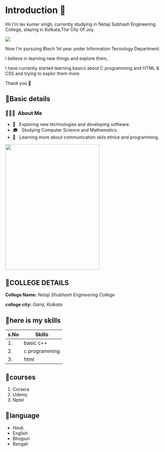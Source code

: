 # Introduction 🚀
Hii I'm lav kumar singh, currently studying in Netaji Subhash Engineering College, staying in Kolkata,The City Of Joy.

<img src="https://img.icons8.com/bubbles/50/000000/kolkata.png">



Now I'm pursuing Btech 1st year under Information Tecnology Department.

I believe in learning new things and explore them,

I have currently started learning basics about C programming and HTML & CSS and trying to explor them more.

Thank you 🙂

## 💠Basic details

<h3> 👨🏻‍💻 &nbsp;About Me </h3>

- 🤔 &nbsp; Exploring new technologies and developing software.
- 🎓 &nbsp; Studying Computer Science and Mathematics.
- 🌱 &nbsp; Learning more about communication skils ethice and programming.



<img  src="https://poster.keepcalmandposters.com/default/5887716_keep_calm_and_code_on.jpg"  width ="300" height="400">



## 💠COLLEGE DETAILS
**College Name:** *Netaji Shubhash Engineering College*

**college city:** *Garia, Kolkata*
## 💠here is my skills
| s.No | Skills |
|---|---|
|1.| basic c++|
|2.| c programming|
|3.| html|

## 💠courses
1. Corsera
2. Udemy
3. Nptel

## 💠language
- Hindi
- English
- Bhojpuri
- Bengali



